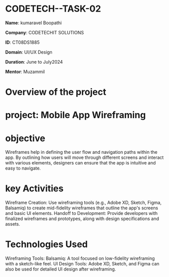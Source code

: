 # CODETECH--TASK-02
**Name**: kumaravel Boopathi

**Company**: CODETECHIT SOLUTIONS

**ID**: CT08DS1885

**Domain**: UI/UX Design

**Duration**: June to July2024

**Mentor**: Muzammil

# Overview of the project
# project: Mobile App Wireframing
# objective
  Wireframes help in defining the user flow and navigation paths within the app. By outlining how users will move through different screens and interact with various elements, 
  designers can ensure that the app is intuitive and easy to navigate.

# key Activities
  Wireframe Creation: Use wireframing tools (e.g., Adobe XD, Sketch, Figma, Balsamiq) to create mid-fidelity wireframes that outline the app's screens and basic UI elements.
  Handoff to Development: Provide developers with finalized wireframes and prototypes, along with design specifications and assets.

# Technologies Used  
   Wireframing Tools: Balsamiq: A tool focused on low-fidelity wireframing with a sketch-like feel.
   UI Design Tools: Adobe XD, Sketch, and Figma can also be used for detailed UI design after wireframing.
